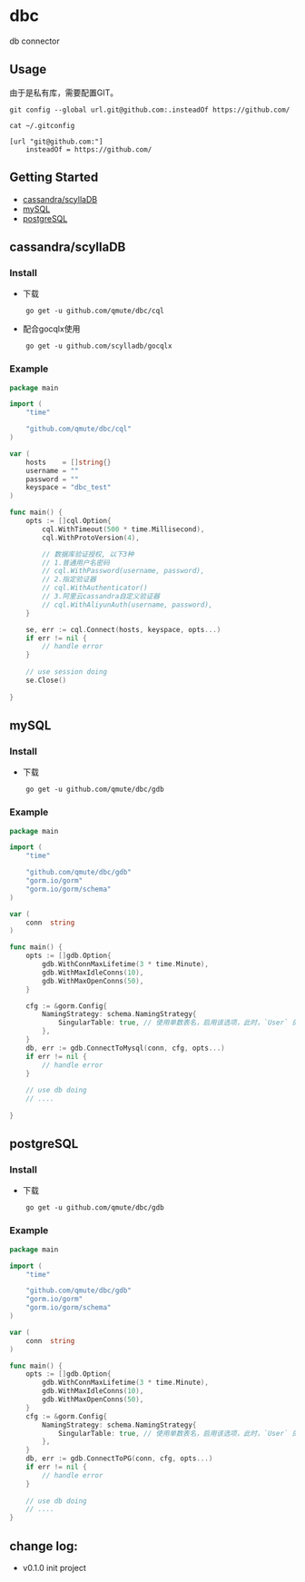 # dbc

db connector

## Usage

由于是私有库，需要配置GIT。

```shell
git config --global url.git@github.com:.insteadOf https://github.com/

cat ~/.gitconfig

[url "git@github.com:"]
    insteadOf = https://github.com/

```

## Getting Started

- [cassandra/scyllaDB](#cassandra/scyllaDB)
- [mySQL](#mySQL)
- [postgreSQL](#postgreSQL)


## cassandra/scyllaDB

### Install

* 下载 
``` 
    go get -u github.com/qmute/dbc/cql
```

* 配合gocqlx使用
```
    go get -u github.com/scylladb/gocqlx
```

### Example

```go
package main

import (
    "time"

    "github.com/qmute/dbc/cql"
) 

var (
	hosts    = []string{}
	username = ""
	password = ""
	keyspace = "dbc_test"
)

func main() {
    opts := []cql.Option{
        cql.WithTimeout(500 * time.Millisecond),
        cql.WithProtoVersion(4),

        // 数据库验证授权, 以下3种
        // 1.普通用户名密码
        // cql.WithPassword(username, password),
        // 2.指定验证器 
        // cql.WithAuthenticator()
        // 3.阿里云cassandra自定义验证器
        // cql.WithAliyunAuth(username, password),
    }

    se, err := cql.Connect(hosts, keyspace, opts...)
    if err != nil {
        // handle error
    }  
    
    // use session doing
    se.Close()
  
}

```

## mySQL

### Install

* 下载 
``` 
    go get -u github.com/qmute/dbc/gdb
```

### Example

```go
package main

import (
    "time"

    "github.com/qmute/dbc/gdb"
    "gorm.io/gorm"
    "gorm.io/gorm/schema"
) 

var (
    conn  string
)

func main() {
    opts := []gdb.Option{
		gdb.WithConnMaxLifetime(3 * time.Minute),
		gdb.WithMaxIdleConns(10),
		gdb.WithMaxOpenConns(50),
    }

    cfg := &gorm.Config{
        NamingStrategy: schema.NamingStrategy{
            SingularTable: true, // 使用单数表名，启用该选项，此时，`User` 的表名应该是 `user`
        },
    }
    db, err := gdb.ConnectToMysql(conn, cfg, opts...)
    if err != nil {
        // handle error
    }  
    
    // use db doing
    // ....
  
}

```

## postgreSQL

### Install

* 下载 
``` 
    go get -u github.com/qmute/dbc/gdb
```

### Example

```go
package main

import (
    "time"

    "github.com/qmute/dbc/gdb"
    "gorm.io/gorm"
    "gorm.io/gorm/schema"
) 

var (
    conn  string
)

func main() {
    opts := []gdb.Option{
		gdb.WithConnMaxLifetime(3 * time.Minute),
		gdb.WithMaxIdleConns(10),
		gdb.WithMaxOpenConns(50),
    }
    cfg := &gorm.Config{
        NamingStrategy: schema.NamingStrategy{
            SingularTable: true, // 使用单数表名，启用该选项，此时，`User` 的表名应该是 `user`
        },
    }
    db, err := gdb.ConnectToPG(conn, cfg, opts...)
    if err != nil {
        // handle error
    }  
    
    // use db doing
    // ....
}

```

## change log:

- v0.1.0 init project
